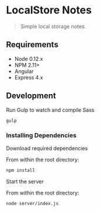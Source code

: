 # LocalStore Notes

> Simple local storage notes.

## Requirements

- Node 0.12.x
- NPM 2.11+
- Angular
- Express 4.x

## Development

Run Gulp to watch and compile Sass

```sh
gulp
```

### Installing Dependencies

Download required dependencies

From within the root directory:
```sh
npm install
```

Start the server

From within the root directory:
```sh
node server/index.js
```
